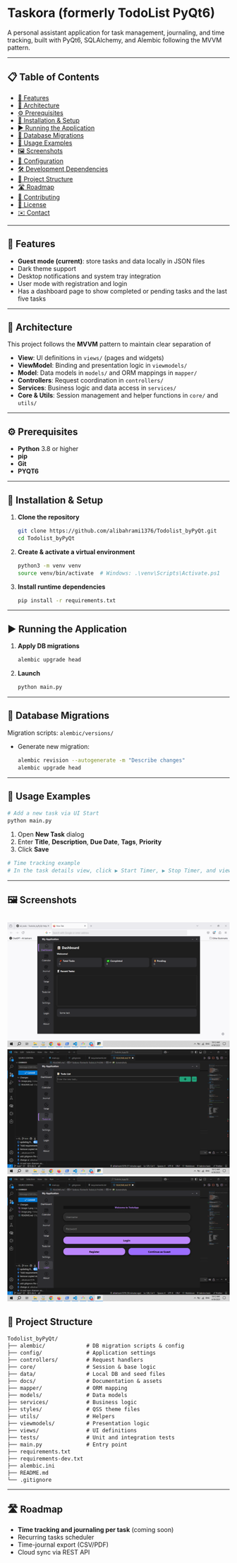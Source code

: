 # Taskora (formerly TodoList PyQt6)

&#x20;

A personal assistant application for task management, journaling, and time tracking, built with PyQt6, SQLAlchemy, and Alembic following the MVVM pattern.

---

## 📋 Table of Contents

- [🚀 Features](#-features)
- [🧩 Architecture](#-architecture)
- [⚙️ Prerequisites](#️-prerequisites)
- [💾 Installation & Setup](#-installation--setup)
- [▶️ Running the Application](#️-running-the-application)
- [🔄 Database Migrations](#-database-migrations)
- [🧪 Usage Examples](#-usage-examples)
- [🖼️ Screenshots](#️-screenshots)
- [🔧 Configuration](#-configuration)
- [🛠️ Development Dependencies](#️-development-dependencies)
- [📂 Project Structure](#-project-structure)
- [🛣️ Roadmap](#️-roadmap)
- [🤝 Contributing](#-contributing)
- [📄 License](#-license)
- [✉️ Contact](#️-contact)

---

## 🚀 Features

- **Guest mode (current)**: store tasks and data locally in JSON files
- Dark theme support 
- Desktop notifications and system tray integration
- User mode with registration and login 
- Has a dashboard page to show completed or pending tasks and the last five tasks 

---

## 🧩 Architecture

This project follows the **MVVM** pattern to maintain clear separation of

- **View**: UI definitions in `views/` (pages and widgets)
- **ViewModel**: Binding and presentation logic in `viewmodels/`
- **Model**: Data models in `models/` and ORM mappings in `mapper/`
- **Controllers**: Request coordination in `controllers/`
- **Services**: Business logic and data access in `services/`
- **Core & Utils**: Session management and helper functions in `core/` and `utils/`

---

## ⚙️ Prerequisites

- **Python** 3.8 or higher
- **pip**
- **Git**
- **PYQT6**
---

## 💾 Installation & Setup

1. **Clone the repository**
   ```bash
   git clone https://github.com/alibahrami1376/Todolist_byPyQt.git
   cd Todolist_byPyQt
   ```
2. **Create & activate a virtual environment**
   ```bash
   python3 -m venv venv
   source venv/bin/activate  # Windows: .\venv\Scripts\Activate.ps1
   ```
3. **Install runtime dependencies**
   ```bash
   pip install -r requirements.txt
   ```

---

## ▶️ Running the Application

1. **Apply DB migrations**
   ```bash
   alembic upgrade head
   ```
2. **Launch**
   ```bash
   python main.py
   ```

---

## 🔄 Database Migrations

Migration scripts: `alembic/versions/`

- Generate new migration:
  ```bash
  alembic revision --autogenerate -m "Describe changes"
  alembic upgrade head
  ```

---

## 🧪 Usage Examples

```bash
# Add a new task via UI Start
python main.py
```

1. Open **New Task** dialog
2. Enter **Title**, **Description**, **Due Date**, **Tags**, **Priority**
3. Click **Save**

```bash
# Time tracking example
# In the task details view, click ▶ Start Timer, ▶ Stop Timer, and view total time logged.
```

---

## 🖼️ Screenshots

![alt text](image.png)
![alt text](image-1.png)
![alt text](image-2.png)
---


## 📂 Project Structure

```
Todolist_byPyQt/
├── alembic/             # DB migration scripts & config
├── config/              # Application settings
├── controllers/         # Request handlers
├── core/                # Session & base logic
├── data/                # Local DB and seed files
├── docs/                # Documentation & assets
├── mapper/              # ORM mapping
├── models/              # Data models
├── services/            # Business logic
├── styles/              # QSS theme files
├── utils/               # Helpers
├── viewmodels/          # Presentation logic
├── views/               # UI definitions
├── tests/               # Unit and integration tests
├── main.py              # Entry point
├── requirements.txt
├── requirements-dev.txt
├── alembic.ini              
├── README.md
└── .gitignore
```

---

## 🛣️ Roadmap

- **Time tracking and journaling per task** (coming soon)
- Recurring tasks scheduler
- Time-journal export (CSV/PDF)
- Cloud sync via REST API

